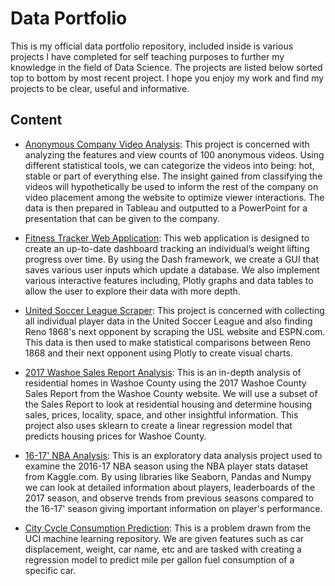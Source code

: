 # Data Portfolio
This is my official data portfolio repository, included inside is various projects I have completed for self teaching purposes to further my knowledge in the field of Data Science. The projects are listed below sorted top to bottom by most recent project. I hope you enjoy my work and find my projects to be clear, useful and informative.

## Content
- [Anonymous Company Video Analysis](https://github.com/justingill/Resume-Portfolio/tree/master/Anonymous%20Company%20Video%20Project): This project is concerned with analyzing the features and view counts of 100 anonymous videos. Using different statistical tools, we can categorize the videos into being: hot, stable or part of everything else. The insight gained from classifying the videos will hypothetically be used to inform the rest of the company on video placement among the website to optimize viewer interactions. The data is then prepared in Tableau and outputted to a PowerPoint for a presentation that can be given to the company.

- [Fitness Tracker Web Application](https://github.com/justingill/Resume-Portfolio/blob/master/Fitness%20Web%20Application%20Project): This web application is designed to create an up-to-date dashboard tracking an individual’s weight lifting progress over time. By using the Dash framework, we create a GUI that saves various user inputs which update a database. We also implement various interactive features including, Plotly graphs and data tables to allow the user to explore their data with more depth.

- [United Soccer League Scraper](https://github.com/justingill/Data-Portfolio/blob/master/USL%20Scraper%20Project): This project is concerned with collecting all individual player data in the United Soccer League and also finding Reno 1868's next opponent by scraping the USL website and ESPN.com. This data is then used to make statistical comparisons between Reno 1868 and their next opponent using Plotly to create visual charts.

- [2017 Washoe Sales Report Analysis](https://github.com/justingill/Data-Portfolio/blob/master/Washoe%20Sales%20Report%20Project): This is an in-depth analysis of residential homes in Washoe County using the 2017 Washoe County Sales Report from the Washoe County website. We will use a subset of the Sales Report to look at residential housing and determine housing sales, prices, locality, space, and other insightful information. This project also uses sklearn to create a linear regression model that predicts housing prices for Washoe County.

- [16-17' NBA Analysis](https://github.com/justingill/Data-Portfolio/blob/master/NBA%20Analysis%20Project): This is an exploratory data analysis project used to examine the 2016-17 NBA season using the NBA player stats dataset from Kaggle.com. By using libraries like Seaborn, Pandas and Numpy we can look at detailed information about players, leaderboards of the 2017 season, and observe trends from previous seasons compared to the 16-17' season giving important information on player's performance.

- [City Cycle Consumption Prediction](https://github.com/justingill/Data-Portfolio/blob/master/City%20Cycle%20Consumption%20Project): This is a problem drawn from the UCI machine learning repository. We are given features such as car displacement, weight, car name, etc and are tasked with creating a regression model to predict mile per gallon fuel consumption of a specific car. 
